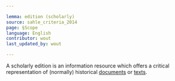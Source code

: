 ```yaml
---

lemma: edition (scholarly)
source: sahle_criteria_2014
page: §Scope
language: English
contributor: wout
last_updated_by: wout

---
```


A scholarly edition is an information resource which offers a critical representation of (normally) historical [documents](document.html) or [texts](text.html).
